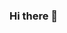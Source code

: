 ### Hi there 👋

<!--
**KaJo313/KaJo313** is a ✨ _special_ ✨ repository because its `README.md` (this file) appears on your GitHub profile.

Here are some ideas to get you started:

- 🔭 I’m currently working on advancing my iOS app development skills at the Apple Developer Academy in Detroit, MI
- 🌱 I’m currently learning Swift, SwiftUI, XCode, JSON, Sketch, ... and more!
- 👯 I’m looking to collaborate on interesting projects...
- 🤔 I’m looking for help with ...
- 💬 Ask me about ...
- 📫 How to reach me: ...
- ⚡ Fun fact: ... I enjoy performing long-form Improv!
-->




